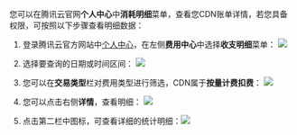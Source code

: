 您可以在腾讯云官网**个人中心**中**消耗明细**菜单，查看您CDN账单详情，若您具备权限，可按照以下步骤查看明细数据：

1. 登录腾讯云官方网站中[个人中心](https://console.qcloud.com/developer)，在左侧**费用中心**中选择**收支明细**菜单： ![](https://mc.qcloudimg.com/static/img/8256b1289ebd5e9947b71465fa48d485/image.png)

2. 选择要查询的日期或时间区间： ![](https://mc.qcloudimg.com/static/img/30aaf40e3eac1d897008bea5c6e114e7/image.png)

3. 您可以在**交易类型**栏对费用类型进行筛选，CDN属于**按量计费扣费**： ![](https://mc.qcloudimg.com/static/img/503c94689aedc121151afe8790bbaced/1.png) 

4. 您可以点击右侧**详情**，查看明细： ![](https://mc.qcloudimg.com/static/img/e7894c8857f4f376fa7bbd020a8c917f/2.png) 

5. 点击第二栏中图标，可查看详细的统计明细：![](https://mc.qcloudimg.com/static/img/a3aef57d104861e0facd0f342b59ae9f/3.png) 